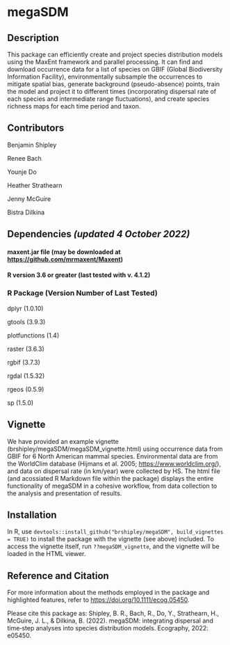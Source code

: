 
<!-- README.md is generated from README.Rmd. Please edit that file -->

# megaSDM

<!-- badges: start -->
<!-- badges: end -->

## Description

This package can efficiently create and project species distribution
models using the MaxEnt framework and parallel processing. It can find
and download occurrence data for a list of species on GBIF (Global
Biodiversity Information Facility), environmentally subsample the
occurrences to mitigate spatial bias, generate background
(pseudo-absence) points, train the model and project it to different
times (incorporating dispersal rate of each species and intermediate
range fluctuations), and create species richness maps for each time
period and taxon.

## Contributors

Benjamin Shipley

Renee Bach

Younje Do

Heather Strathearn

Jenny McGuire

Bistra Dilkina

## Dependencies *(updated 4 October 2022)*

#### maxent.jar file (may be downloaded at <https://github.com/mrmaxent/Maxent>)

#### R version 3.6 or greater (last tested with v. 4.1.2)

### R Package (Version Number of Last Tested)

dplyr (1.0.10)

gtools (3.9.3)

plotfunctions (1.4)

raster (3.6.3)

rgbif (3.7.3)

rgdal (1.5.32)

rgeos (0.5.9)

sp (1.5.0)

## Vignette

We have provided an example vignette
(brshipley/megaSDM/megaSDM_vignette.html) using occurrence data from
GBIF for 6 North American mammal species. Environmental data are from
the WorldClim database (Hijmans et al. 2005;
<https://www.worldclim.org/>), and data on dispersal rate (in km/year)
were collected by HS. The html file (and acossiated R Markdown file
within the package) displays the entire functionality of megaSDM in a
cohesive workflow, from data collection to the analysis and presentation
of results.

## Installation

In R, use
`devtools::install_github("brshipley/megaSDM", build_vignettes = TRUE)`
to install the package with the vignette (see above) included. To access
the vignette itself, run `??megaSDM_vignette`, and the vignette will be
loaded in the HTML viewer.

## Reference and Citation

For more information about the methods employed in the package and
highlighted features, refer to <https://doi.org/10.1111/ecog.05450>.

Please cite this package as: Shipley, B. R., Bach, R., Do, Y.,
Strathearn, H., McGuire, J. L., & Dilkina, B. (2022). megaSDM:
integrating dispersal and time‐step analyses into species distribution
models. Ecography, 2022: e05450.
